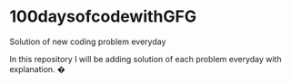 # 100daysofcodewithGFG
Solution of new coding problem everyday

In this repository I will be adding solution of each problem everyday with explanation. �
